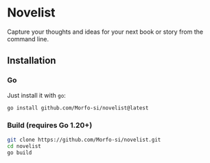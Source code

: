# Novelist

Capture your thoughts and ideas for your next book or story from the command line.

## Installation

### Go

Just install it with `go`:

```bash
go install github.com/Morfo-si/novelist@latest
```

### Build (requires Go 1.20+)

```bash
git clone https://github.com/Morfo-si/novelist.git
cd novelist
go build
```
